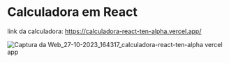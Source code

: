 <h1>Calculadora em React</h1>

link da calculadora: https://calculadora-react-ten-alpha.vercel.app/

![Captura da Web_27-10-2023_164317_calculadora-react-ten-alpha vercel app](https://github.com/DevLuk4s/calculadora-react/assets/114165245/37dd7986-400a-4644-a771-cc5881674446)
